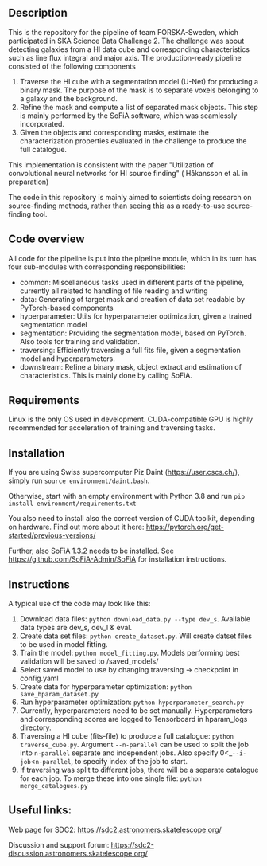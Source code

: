 ## Description

This is the repository for the pipeline of team FORSKA-Sweden, which participated in SKA Science Data Challenge 2. The
challenge was about detecting galaxies from a HI data cube and corresponding characteristics such as line flux integral
and major axis. The production-ready pipeline consisted of the following components

1. Traverse the HI cube with a segmentation model (U-Net) for producing a binary mask. The purpose of the mask is to
   separate voxels belonging to a galaxy and the background.
2. Refine the mask and compute a list of separated mask objects. This step is mainly performed by the SoFiA software,
   which was seamlessly incorporated.
3. Given the objects and corresponding masks, estimate the characterization properties evaluated in the challenge to
   produce the full catalogue.

This implementation is consistent with the paper "Utilization of convolutional neural networks for HI source finding" (
Håkansson et al. in preparation)

The code in this repository is mainly aimed to scientists doing research on source-finding methods, rather than seeing
this as a ready-to-use source-finding tool.

## Code overview

All code for the pipeline is put into the pipeline module, which in its turn has four sub-modules with corresponding
responsibilities:

- common: Miscellaneous tasks used in different parts of the pipeline, currently all related to handling of file reading
  and writing
- data: Generating of target mask and creation of data set readable by PyTorch-based components
- hyperparameter: Utils for hyperparameter optimization, given a trained segmentation model
- segmentation: Providing the segmentation model, based on PyTorch. Also tools for training and validation.
- traversing: Efficiently traversing a full fits file, given a segmentation model and hyperparameters.
- downstream: Refine a binary mask, object extract and estimation of characteristics. This is mainly done by calling
  SoFiA.

## Requirements

Linux is the only OS used in development. CUDA-compatible GPU is highly recommended for acceleration of training and
traversing tasks.

## Installation

If you are using Swiss supercomputer Piz Daint (https://user.cscs.ch/), simply run `source environment/daint.bash`.

Otherwise, start with an empty environment with Python 3.8 and run `pip install environment/requirements.txt`

You also need to install also the correct version of CUDA toolkit, depending on hardware. Find out more about it
here: https://pytorch.org/get-started/previous-versions/

Further, also SoFiA 1.3.2 needs to be installed. See https://github.com/SoFiA-Admin/SoFiA for installation instructions.

## Instructions

A typical use of the code may look like this:

1. Download data files: `python download_data.py --type dev_s`. Available data types are dev_s, dev_l & eval.
2. Create data set files: `python create_dataset.py`. Will create datset files to be used in model fitting.
3. Train the model: `python model_fitting.py`. Models performing best validation will be saved to /saved_models/
4. Select saved model to use by changing traversing -> checkpoint in config.yaml
5. Create data for hyperparameter optimization: `python save_hparam_dataset.py`
6. Run hyperparameter optimization: `python hyperparameter_search.py`
7. Currently, hyperparameters need to be set manually. Hyperparameters and corresponding scores are logged to
   Tensorboard in hparam_logs directory.
8. Traversing a HI cube (fits-file) to produce a full catalogue: `python traverse_cube.py`. Argument `--n-parallel` can
   be used to split the job into `n-parallel` separate and independent jobs. Also specify 0<_`--i-job`<`n-parallel`, to
   specify index of the job to start.
9. If traversing was split to different jobs, there will be a separate catalogue for each job. To merge these into one
   single file: `python merge_catalogues.py`

## Useful links:

Web page for SDC2: https://sdc2.astronomers.skatelescope.org/

Discussion and support forum: https://sdc2-discussion.astronomers.skatelescope.org/